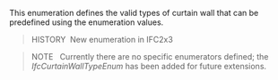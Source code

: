 ﻿This enumeration defines the valid types of curtain wall that can be predefined using the enumeration values.

> HISTORY&nbsp; New enumeration in IFC2x3

> NOTE&nbsp; &nbsp;Currently there are no specific enumerators defined; the _IfcCurtainWallTypeEnum_ has been added for future extensions.
